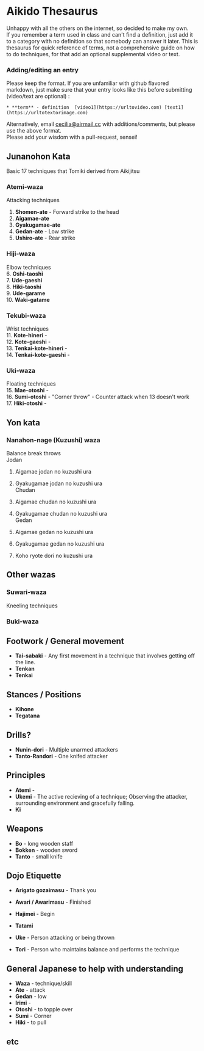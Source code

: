 # Aikido Thesaurus
Unhappy with all the others on the internet, so decided to make my own.  
If you remember a term used in class and can't find a definition, just add it to a category with no definition so that somebody can answer it later. This is thesaurus for quick reference of terms, not a comprehensive guide on how to do techniques, for that add an optional supplemental video or text.  
### Adding/editing an entry
Please keep the format. If you are unfamiliar with github flavored markdown, just make sure that your entry looks like this before submitting (video/text are optional) :
``` 
* **term** - definition  [video1](https://urltovideo.com) [text1](https://urltotextorimage.com)
```
Alternatively, email cecilia@airmail.cc with additions/comments, but please use the above format.  
Please add your wisdom with a pull-request, sensei!  

## Junanohon Kata
Basic 17 techniques that Tomiki derived from Aikijitsu

### Atemi-waza
Attacking techniques  
1. **Shomen-ate** - Forward strike to the head  
2. **Aigamae-ate**
3. **Gyakugamae-ate**
4. **Gedan-ate** - Low strike  
5. **Ushiro-ate** - Rear strike  

### Hiji-waza
Elbow techniques  
6. **Oshi-taoshi**  
7. **Ude-gaeshi**  
8. **Hiki-taoshi**  
9. **Ude-garame**  
10. **Waki-gatame**  

### Tekubi-waza
Wrist techniques  
11. **Kote-hineri** -  
12. **Kote-gaeshi** -  
13. **Tenkai-kote-hineri** -  
14. **Tenkai-kote-gaeshi** -  

### Uki-waza
Floating techniques  
15. **Mae-otoshi** -  
16. **Sumi-otoshi** - "Corner throw" - Counter attack when 13 doesn't work  
17. **Hiki-otoshi** -  

## Yon kata
### Nanahon-nage (Kuzushi) waza
Balance break throws  
Jodan  
1. Aigamae jodan no kuzushi ura
2. Gyakugamae jodan no kuzushi ura  
Chudan   
3. Aigamae chudan no kuzushi ura  
4. Gyakugamae chudan no kuzushi ura  
Gedan  
5. Aigamae gedan no kuzushi ura
6. Gyakugamae gedan no kuzushi ura  

7. Koho ryote dori no kuzushi ura
## Other wazas

### Suwari-waza
Kneeling techniques  




### Buki-waza

## Footwork / General movement
* **Tai-sabaki** - Any first movement in a technique that involves getting off the line.
* **Tenkan**
* **Tenkai**

## Stances / Positions
* **Kihone**
* **Tegatana**

## Drills?
* **Nunin-dori** - Multiple unarmed attackers
* **Tanto-Randori** - One knifed attacker

## Principles
* **Atemi** - 
* **Ukemi** - The active recieving of a technique; Observing the attacker, surrounding environment and gracefully falling.
* **Ki**

## Weapons  
* **Bo** - long wooden staff
* **Bokken** - wooden sword
* **Tanto** - small knife

## Dojo Etiquette  
* **Arigato gozaimasu** - Thank you
* **Awari / Awarimasu** - Finished
* **Hajimei** - Begin  
* **Tatami**

* **Uke** - Person attacking or being thrown
* **Tori** - Person who maintains balance and performs the technique

## General Japanese to help with understanding
* **Waza** - technique/skill
* **Ate** - attack
* **Gedan** - low
* **Irimi** - 
* **Otoshi** - to topple over
* **Sumi** - Corner
* **Hiki** - to pull

## etc
